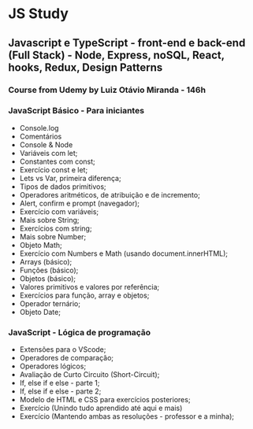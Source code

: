 # JS Study

## Javascript e TypeScript - front-end e back-end (Full Stack) - Node, Express, noSQL, React, hooks, Redux, Design Patterns

### Course from Udemy by Luiz Otávio Miranda - 146h

### JavaScript Básico - Para iniciantes

- Console.log
- Comentários
- Console & Node
- Variáveis com let;
- Constantes com const;
- Exercício const e let;
- Lets vs Var, primeira diferença;
- Tipos de dados primitivos;
- Operadores aritméticos, de atribuição e de incremento;
- Alert, confirm e prompt (navegador);
- Exercício com variáveis;
- Mais sobre String;
- Exercícios com string;
- Mais sobre Number;
- Objeto Math;
- Exercício com Numbers e Math (usando document.innerHTML);
- Arrays (básico);
- Funções (básico);
- Objetos (básico);
- Valores primitivos e valores por referência;
- Exercícios para função, array e objetos;
- Operador ternário;
- Objeto Date;

### JavaScript - Lógica de programação

- Extensões para o VScode;
- Operadores de comparação;
- Operadores lógicos;
- Avaliação de Curto Circuito (Short-Circuit);
- If, else if e else - parte 1;
- If, else if e else - parte 2;
- Modelo de HTML e CSS para exercícios posteriores;
- Exercício (Unindo tudo aprendido até aqui e mais)
- Exercício (Mantendo ambas as resoluções - professor e a minha);
